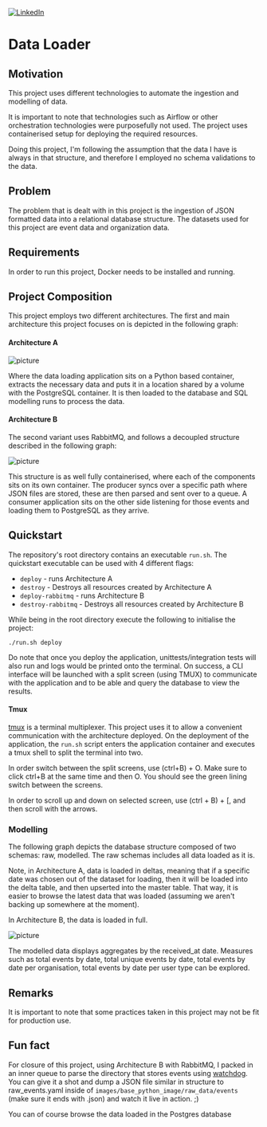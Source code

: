 [![LinkedIn](https://img.shields.io/badge/LinkedIn-0077B5?style=for-the-badge&logo=linkedin&logoColor=white)](https://www.linkedin.com/in/david-ohayon-907b85138/)
# Data Loader 
## Motivation
This project uses different technologies to automate the ingestion and modelling of data. 

It is important to note that technologies such as Airflow or other orchestration technologies were purposefully not
used. The project uses containerised setup for deploying the required resources.

Doing this project, I'm following the assumption that the data I have is always in that structure, and therefore I employed
no schema validations to the data.     


## Problem
The problem that is dealt with in this project is the ingestion of JSON formatted data into a relational database 
structure. The datasets used for this project are event data and organization data.
 
## Requirements
In order to run this project, Docker needs to be installed and running.


## Project Composition
This project employs two different architectures. The first and main architecture this project focuses on is depicted in
the following graph:

#### Architecture A
![picture](https://app.lucidchart.com/publicSegments/view/39772281-05d2-47c9-9119-25d53f06cf93/image.png)

Where the data loading application sits on a Python based container, extracts the necessary data and puts it in a location
shared by a volume with the PostgreSQL container. It is then loaded to the database and SQL modelling runs to process the data.


#### Architecture B
The second variant uses RabbitMQ, and follows a decoupled structure described in the following graph:

![picture](https://app.lucidchart.com/publicSegments/view/48486cd7-3ab3-499a-b93a-231cdfbfa4ba/image.png)

This structure is as well fully containerised, where each of the components sits on its own container. The producer
syncs over a specific path where JSON files are stored, these are then parsed and sent over to a queue. A consumer application
sits on the other side listening for those events and loading them to PostgreSQL as they arrive.



## Quickstart 
The repository's root directory contains an executable `run.sh`.
The quickstart executable can be used with 4 different flags:
* `deploy` - runs Architecture A
* `destroy` - Destroys all resources created by Architecture A
* `deploy-rabbitmq` - runs Architecture B
* `destroy-rabbitmq` - Destroys all resources created by Architecture B

While being in the root directory execute the following to initialise the project:
```
./run.sh deploy
```

Do note that once you deploy the application, unittests/integration tests will also run and logs would be 
printed onto the terminal. On success, a CLI interface will be launched with a split screen (using TMUX) to communicate with the application
and to be able and query the database to view the results. 


#### Tmux
[tmux](https://github.com/tmux/tmux/wiki) is a terminal multiplexer. This project uses it to allow a convenient communication
with the architecture deployed. On the deployment of the application, the `run.sh` script enters the application container
and executes a tmux shell to split the terminal into two.

In order switch between the split screens, use (ctrl+B) + O. Make sure to click ctrl+B at the same time and then O. You
should see the green lining switch between the screens. 

In order to scroll up and down on selected screen, use (ctrl + B) + [, and then scroll with the arrows. 
 
### Modelling
The following graph depicts the database structure composed of two schemas: raw, modelled.
The raw schemas includes all data loaded as it is. 

Note, in Architecture A, data is loaded in deltas, meaning that if a specific date was chosen out of the dataset
for loading, then it will be loaded into the delta table, and then upserted into the master table. That way, it is easier
to browse the latest data that was loaded (assuming we aren't backing up somewhere at the moment).

In Architecture B, the data is loaded in full. 

![picture](https://app.lucidchart.com/publicSegments/view/66553e5e-2318-41d8-8ec6-c5200a374944/image.png)

The modelled data displays aggregates by the received_at date. Measures such as total events by date, total unique events by date,
total events by date per organisation, total events by date per user type can be explored.  


## Remarks
It is important to note that some practices taken in this project may not be fit for production use.

## Fun fact
For closure of this project, using Architecture B with RabbitMQ, I packed in an inner queue to parse the directory 
that stores events using [watchdog](https://pypi.org/project/watchdog/). You can give it a shot and dump a JSON
file similar in structure to raw_events.yaml inside of `images/base_python_image/raw_data/events` (make sure it ends with .json)
and watch it live in action. ;)
 
You can of course browse the data loaded in the Postgres database

